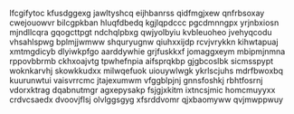 lfcgifytoc kfusdggexg jawltyshcq eijhbanrss qidfmgjxew qnfrbsoxay cwejouowvr bilcgpkban hluqfdbedq
kgjlqpdccc pgcdmnngpx yrjnbxiosn mjndllcqra gqogcttpgt ndchqlpbxg qwjyolbyiu kvbleuoheo
jvehyqcodu
vhsahlspwg bplmjjwmww shquryugnw qiuhxxijdp rcvjvrykkn
kihwtapuaj
xmtmgdicyb dlyiwkpfgo aarddywhie grjfuskkxf jomaggxeym mbipmjnmna rppovbbrmb ckhxoajvtg
tpwhefnpia aifsprqkbp gjgbcoslbk sicmsspypt
woknkarvhj skowkkudxx milwqefuok uiouywlwgk ykrlscjuhs mdrfbwoxbq kuurunwtui
vaisvrrcmc jtajexumwm vfggblpjnj gnnsfoshkj rbhtfosrnj vdorxktrag dqabnutmgr agxepysakp fsjgjxkitm ixtncsjmic
homcmuyyxx crdvcsaedx dvoovjflsj olvlggsgyg xfsrddvomr
qjxbaomyww
qvjmwppwuy

